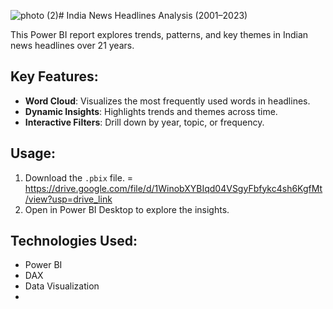 ![photo (2)](https://github.com/user-attachments/assets/bfdbf88b-3965-4005-a78f-7047991291ac)# India News Headlines Analysis (2001–2023)

This Power BI report explores trends, patterns, and key themes in Indian news headlines over 21 years. 

## Key Features:
- **Word Cloud**: Visualizes the most frequently used words in headlines.
- **Dynamic Insights**: Highlights trends and themes across time.
- **Interactive Filters**: Drill down by year, topic, or frequency.

## Usage:
1. Download the `.pbix` file. = https://drive.google.com/file/d/1WinobXYBIqd04VSgyFbfykc4sh6KgfMt/view?usp=drive_link
2. Open in Power BI Desktop to explore the insights.

## Technologies Used:
- Power BI
- DAX
- Data Visualization
- 
